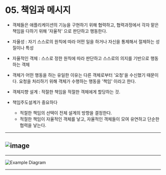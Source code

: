 # 05. 책임과 메시지

- 객체들은 애플리케이션의 기능을 구현하기 위해 협력하고, 협력과정에서 각자 맡은 책임을 다하기 위해 '자율적' 으로 판단하고 행동한다.

- 자율성 : 자기 스스로의 원칙에 따라 어떤 일을 하거나 자신을 통제해서 절제하는 성질이나 특성

- 자율적인 객체 : 스스로 정한 원칙에 따라 판단하고 스스로의 의지를 기반으로 행동하는 객체

- 객체가 어떤 행동을 하는 유일한 이유는 다른 객체로부터 '요청'을 수신했기 때문이다. 요청을 처리하기 위해 객체가 수행하는 행동을 '책임' 이라고 한다.

- 객체지향 설계 : 적절한 책임을 적절한 객체에게 할당하는 것.

- 책임주도설계가 중요하다
	- 적절한 책임의 선택이 전체 설계의 방향을 결정한다.
	- 적절한 책임이 자율적인 객체를 낳고, 자율적인 객체들이 모여 유연하고 단순한 협력을 낳는다.

---
![image](https://user-images.githubusercontent.com/10750614/69490780-9d66ca80-0ecf-11ea-91d6-28e49fcd7eea.png)
---

---

![Example Diagram](http://yuml.me/diagram/plain/class/%252F%252F%20Cool%20Class%20Diagram,%20%5BCustomer%7C-forname:string;surname:string%7CdoShiz()%5D%3C%3E-orders*%3E%5BOrder%5D,%20%5BOrder%5D++-0..*%3E%5BLineItem%5D,%20%5BOrder%5D-%5Bnote:Aggregate%20root%7Bbg:wheat%7D%5D.png)

---